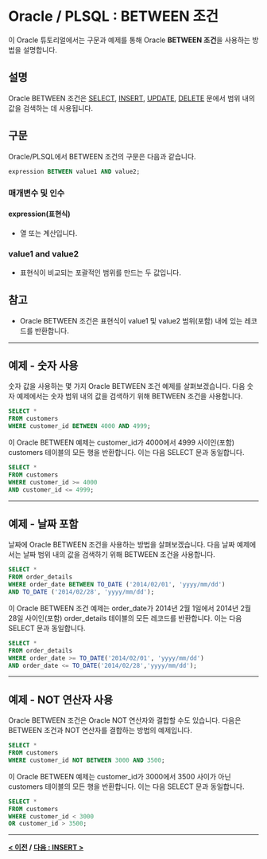 # Oracle / PLSQL : BETWEEN 조건

이 Oracle 튜토리얼에서는 구문과 예제를 통해 Oracle **BETWEEN 조건**을 사용하는 방법을 설명합니다.

## 설명
Oracle BETWEEN 조건은 [SELECT](SELECT.md), [INSERT](INSERT.md), [UPDATE](UPDATE.md), [DELETE](DELETE.md) 문에서 범위 내의 값을 검색하는 데 사용됩니다.

## 구문
Oracle/PLSQL에서 BETWEEN 조건의 구문은 다음과 같습니다.
```SQL
expression BETWEEN value1 AND value2;
```
### 매개변수 및 인수
#### expression(표현식)
- 열 또는 계산입니다.
### value1 and value2
- 표현식이 비교되는 포괄적인 범위를 만드는 두 값입니다.

## 참고
- Oracle BETWEEN 조건은 표현식이 value1 및 value2 범위(포함) 내에 있는 레코드를 반환합니다.

---
## 예제 - 숫자 사용
숫자 값을 사용하는 몇 가지 Oracle BETWEEN 조건 예제를 살펴보겠습니다. 다음 숫자 예제에서는 숫자 범위 내의 값을 검색하기 위해 BETWEEN 조건을 사용합니다.
```SQL
SELECT *
FROM customers
WHERE customer_id BETWEEN 4000 AND 4999;
```
이 Oracle BETWEEN 예제는 customer_id가 4000에서 4999 사이인(포함) customers 테이블의 모든 행을 반환합니다. 이는 다음 SELECT 문과 동일합니다.
```SQL
SELECT *
FROM customers
WHERE customer_id >= 4000
AND customer_id <= 4999;
```

---
## 예제 - 날짜 포함
날짜에 Oracle BETWEEN 조건을 사용하는 방법을 살펴보겠습니다. 다음 날짜 예제에서는 날짜 범위 내의 값을 검색하기 위해 BETWEEN 조건을 사용합니다.
```SQL
SELECT *
FROM order_details
WHERE order_date BETWEEN TO_DATE ('2014/02/01', 'yyyy/mm/dd')
AND TO_DATE ('2014/02/28', 'yyyy/mm/dd');
```
이 Oracle BETWEEN 조건 예제는 order_date가 2014년 2월 1일에서 2014년 2월 28일 사이인(포함) order_details 테이블의 모든 레코드를 반환합니다. 이는 다음 SELECT 문과 동일합니다.
```SQL
SELECT *
FROM order_details
WHERE order_date >= TO_DATE('2014/02/01', 'yyyy/mm/dd')
AND order_date <= TO_DATE('2014/02/28','yyyy/mm/dd');
```

---
## 예제 - NOT 연산자 사용
Oracle BETWEEN 조건은 Oracle NOT 연산자와 결합할 수도 있습니다. 다음은 BETWEEN 조건과 NOT 연산자를 결합하는 방법의 예제입니다.
```SQL
SELECT *
FROM customers
WHERE customer_id NOT BETWEEN 3000 AND 3500;
```
이 Oracle BETWEEN 예제는 customer_id가 3000에서 3500 사이가 아닌 customers 테이블의 모든 행을 반환합니다. 이는 다음 SELECT 문과 동일합니다.
```SQL
SELECT *
FROM customers
WHERE customer_id < 3000
OR customer_id > 3500;
```

---
**[< 이전](JOINS.md) / [다음 : INSERT >](INSERT.md)**